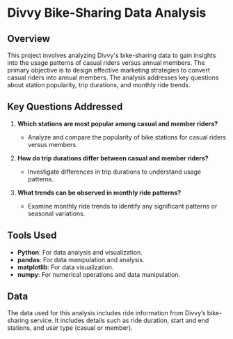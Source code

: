 # Divvy Bike-Sharing Data Analysis

## Overview

This project involves analyzing Divvy's bike-sharing data to gain insights into the usage patterns of casual riders versus annual members. The primary objective is to design effective marketing strategies to convert casual riders into annual members. The analysis addresses key questions about station popularity, trip durations, and monthly ride trends.

## Key Questions Addressed

1. **Which stations are most popular among casual and member riders?**
   - Analyze and compare the popularity of bike stations for casual riders versus members.

2. **How do trip durations differ between casual and member riders?**
   - Investigate differences in trip durations to understand usage patterns.

3. **What trends can be observed in monthly ride patterns?**
   - Examine monthly ride trends to identify any significant patterns or seasonal variations.

## Tools Used

- **Python**: For data analysis and visualization.
- **pandas**: For data manipulation and analysis.
- **matplotlib**: For data visualization.
- **numpy**: For numerical operations and data manipulation.

## Data

The data used for this analysis includes ride information from Divvy’s bike-sharing service. It includes details such as ride duration, start and end stations, and user type (casual or member).

